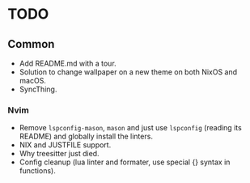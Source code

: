 # TODO

## Common
- Add README.md with a tour.
- Solution to change wallpaper on a new theme on both NixOS and macOS.
- SyncThing.

### Nvim
- Remove `lspconfig-mason`, `mason` and just use `lspconfig` (reading its README) and globally install the linters.
- NIX and JUSTFILE support.
- Why treesitter just died.
- Config cleanup (lua linter and formater, use special {} syntax in functions).
